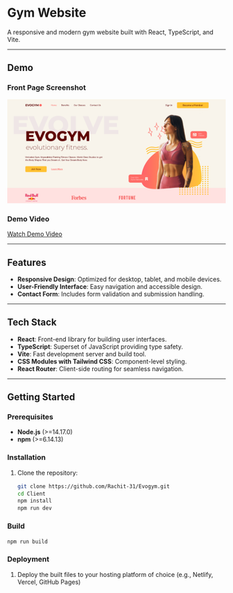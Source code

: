 # Gym Website

A responsive and modern gym website built with React, TypeScript, and Vite.

---

## Demo

### Front Page Screenshot

![Front Page Screenshot](Client/public/Demo.png)

### Demo Video

[Watch Demo Video](https://drive.google.com/file/d/1hfdlz1lKP4_KmSfZycBbTfslkbfGahCy/view?usp=sharing)

---

## Features

* **Responsive Design**: Optimized for desktop, tablet, and mobile devices.
* **User-Friendly Interface**: Easy navigation and accessible design.
* **Contact Form**: Includes form validation and submission handling.

---

## Tech Stack

* **React**: Front-end library for building user interfaces.
* **TypeScript**: Superset of JavaScript providing type safety.
* **Vite**: Fast development server and build tool.
* **CSS Modules with Tailwind CSS**: Component-level styling.
* **React Router**: Client-side routing for seamless navigation.

---

## Getting Started

### Prerequisites

* **Node.js** (>=14.17.0)
* **npm** (>=6.14.13)

### Installation

1. Clone the repository:
   ```bash
   git clone https://github.com/Rachit-31/Evogym.git
   cd Client
   npm install
   npm run dev

### Build

  ```bash
  npm run build
```
### Deployment


1.  Deploy the built files to your hosting platform of choice (e.g., Netlify, Vercel, GitHub Pages)
